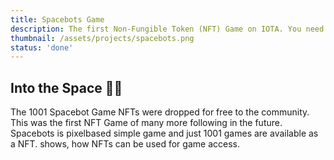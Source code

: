 ```yaml
---
title: Spacebots Game
description: The first Non-Fungible Token (NFT) Game on IOTA. You need the NFT to access the game.
thumbnail: /assets/projects/spacebots.png
status: 'done'
---
```


## Into the Space 🚀🤖

The 1001 Spacebot Game NFTs were dropped for free to the community.
This was the first NFT Game of many more following in the future. Spacebots is pixelbased simple game and just 1001 games are available as a NFT. shows, how NFTs can be used for game access.
